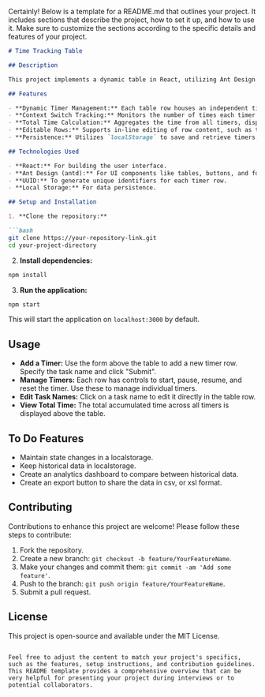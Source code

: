 Certainly! Below is a template for a README.md that outlines your project. It includes sections that describe the project, how to set it up, and how to use it. Make sure to customize the sections according to the specific details and features of your project.

```markdown
# Time Tracking Table

## Description

This project implements a dynamic table in React, utilizing Ant Design for UI components, to track and manage timers. Each row in the table represents a unique timer, allowing users to start, pause, resume, and reset individual timers. Additionally, the application tracks context switches (start/pause sequences) for each timer and calculates the total accumulated time across all timers. This feature-rich table is designed to assist in time management and productivity tracking, showcasing React state management, effect hooks, and context API integration.

## Features

- **Dynamic Timer Management:** Each table row houses an independent timer with start, pause, resume, and reset capabilities.
- **Context Switch Tracking:** Monitors the number of times each timer is started and paused, providing insights into user activity.
- **Total Time Calculation:** Aggregates the time from all timers, displaying the sum in a human-readable format.
- **Editable Rows:** Supports in-line editing of row content, such as task names, for better task management.
- **Persistence:** Utilizes `localStorage` to save and retrieve timers, ensuring data persistence across browser sessions.

## Technologies Used

- **React:** For building the user interface.
- **Ant Design (antd):** For UI components like tables, buttons, and forms.
- **UUID:** To generate unique identifiers for each timer row.
- **Local Storage:** For data persistence.

## Setup and Installation

1. **Clone the repository:**

```bash
git clone https://your-repository-link.git
cd your-project-directory
```

2. **Install dependencies:**

```bash
npm install
```

3. **Run the application:**

```bash
npm start
```

This will start the application on `localhost:3000` by default.

## Usage

- **Add a Timer:** Use the form above the table to add a new timer row. Specify the task name and click "Submit".
- **Manage Timers:** Each row has controls to start, pause, resume, and reset the timer. Use these to manage individual timers.
- **Edit Task Names:** Click on a task name to edit it directly in the table row.
- **View Total Time:** The total accumulated time across all timers is displayed above the table.


## To Do Features

- Maintain state changes in a localstorage.  
- Keep historical data in localstorage. 
- Create an analytics dashboard to compare between historical data. 
- Create an export button to share the data in csv, or xsl format. 


## Contributing

Contributions to enhance this project are welcome! Please follow these steps to contribute:

1. Fork the repository.
2. Create a new branch: `git checkout -b feature/YourFeatureName`.
3. Make your changes and commit them: `git commit -am 'Add some feature'`.
4. Push to the branch: `git push origin feature/YourFeatureName`.
5. Submit a pull request.

## License

This project is open-source and available under the MIT License.
```

Feel free to adjust the content to match your project's specifics, such as the features, setup instructions, and contribution guidelines. This README template provides a comprehensive overview that can be very helpful for presenting your project during interviews or to potential collaborators.